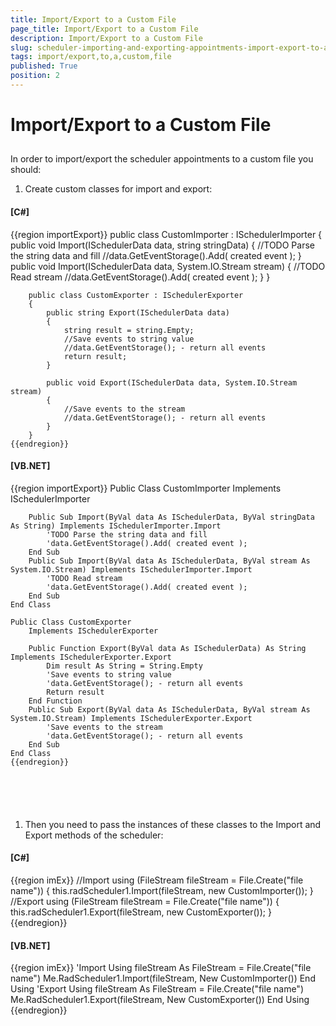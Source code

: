 ```yaml
---
title: Import/Export to a Custom File
page_title: Import/Export to a Custom File
description: Import/Export to a Custom File
slug: scheduler-importing-and-exporting-appointments-import-export-to-a-custom-file
tags: import/export,to,a,custom,file
published: True
position: 2
---
```


# Import/Export to a Custom File



## 

In order to import/export the scheduler appointments to a custom file you should:

1. Create custom classes for import and export:
        		
          	

#### __[C#]__

{{region importExport}}
	    public class CustomImporter : ISchedulerImporter
	    {
	        public void Import(ISchedulerData data, string stringData)
	        {
	            //TODO Parse the string data and fill
	            //data.GetEventStorage().Add( created event );
	        }
	        public void Import(ISchedulerData data, System.IO.Stream stream)
	        {
	            //TODO Read stream
	            //data.GetEventStorage().Add( created event );
	        }
	    }
	
	    public class CustomExporter : ISchedulerExporter
	    {
	        public string Export(ISchedulerData data)
	        {
	            string result = string.Empty;
	            //Save events to string value
	            //data.GetEventStorage(); - return all events
	            return result;
	        }
	
	        public void Export(ISchedulerData data, System.IO.Stream stream)
	        {
	            //Save events to the stream
	            //data.GetEventStorage(); - return all events
	        }
	    }
	{{endregion}}



#### __[VB.NET]__

{{region importExport}}
	Public Class CustomImporter
	    Implements ISchedulerImporter
	
	    Public Sub Import(ByVal data As ISchedulerData, ByVal stringData As String) Implements ISchedulerImporter.Import
	        'TODO Parse the string data and fill
	        'data.GetEventStorage().Add( created event );
	    End Sub
	    Public Sub Import(ByVal data As ISchedulerData, ByVal stream As System.IO.Stream) Implements ISchedulerImporter.Import
	        'TODO Read stream
	        'data.GetEventStorage().Add( created event );
	    End Sub
	End Class
	
	Public Class CustomExporter
	    Implements ISchedulerExporter
	
	    Public Function Export(ByVal data As ISchedulerData) As String Implements ISchedulerExporter.Export
	        Dim result As String = String.Empty
	        'Save events to string value
	        'data.GetEventStorage(); - return all events
	        Return result
	    End Function
	    Public Sub Export(ByVal data As ISchedulerData, ByVal stream As System.IO.Stream) Implements ISchedulerExporter.Export
	        'Save events to the stream
	        'data.GetEventStorage(); - return all events
	    End Sub
	End Class
	{{endregion}}


  
        	
		 

1. Then you need to pass the instances of these classes to the Import and Export methods of the scheduler:
        		
        	

#### __[C#]__

{{region imEx}}
	            //Import
	            using (FileStream fileStream = File.Create("file name"))
	            {
	                this.radScheduler1.Import(fileStream, new CustomImporter());
	            }
	            //Export
	            using (FileStream fileStream = File.Create("file name"))
	            {
	                this.radScheduler1.Export(fileStream, new CustomExporter());
	            }
	{{endregion}}



#### __[VB.NET]__

{{region imEx}}
	        'Import
	        Using fileStream As FileStream = File.Create("file name")
	            Me.RadScheduler1.Import(fileStream, New CustomImporter())
	        End Using
	        'Export
	        Using fileStream As FileStream = File.Create("file name")
	            Me.RadScheduler1.Export(fileStream, New CustomExporter())
	        End Using
	{{endregion}}


